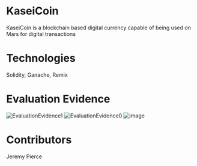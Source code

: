 # KaseiCoin
KaseiCoin is a blockchain based digital currency capable of being used on Mars for digital transactions

# Technologies
Solidity, Ganache, Remix

# Evaluation Evidence
![EvaluationEvidence1](https://user-images.githubusercontent.com/98198920/189553149-8cd6e277-e7bb-40df-bfc0-c141a3852b18.png)
![EvaluationEvidence0](https://user-images.githubusercontent.com/98198920/189553152-2b152292-f619-488c-9b93-93a185fdb183.png)
![image](https://user-images.githubusercontent.com/98198920/189560770-e5099e72-179d-4afc-96d5-8711f16bc326.png)

# Contributors
Jeremy Pierce
